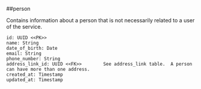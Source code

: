 ##person

Contains information about a person that is not necessarily related
to a user of the service.

```
id: UUID <<PK>>
name: String                        
date_of_birth: Date
email: String
phone_number: String
address_link_id: UUID <<FK>>        See address_link table.  A person can have more than one address.
created_at: Timestamp
updated_at: Timestamp
```